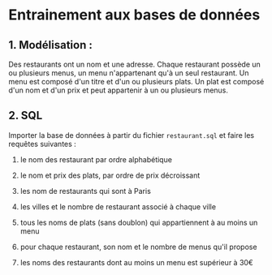 # Entrainement aux bases de données

## 1. Modélisation : 

Des restaurants ont un nom et une adresse.
Chaque restaurant possède un ou plusieurs menus, un menu n'appartenant qu'à un seul restaurant.
Un menu est composé d'un titre et d'un ou plusieurs plats.
Un plat est composé d'un nom et d'un prix et peut appartenir à un ou plusieurs menus.

## 2. SQL

Importer la base de données à partir du fichier `restaurant.sql` et faire les requêtes suivantes :

1) le nom des restaurant par ordre alphabétique

2) le nom et prix des plats, par ordre de prix décroissant

3) les nom de restaurants qui sont à Paris

4) les villes et le nombre de restaurant associé à chaque ville

5) tous les noms de plats (sans doublon) qui appartiennent à au moins un menu 

6) pour chaque restaurant, son nom et le nombre de menus qu'il propose

7) les noms des restaurants dont au moins un menu est supérieur à 30€
